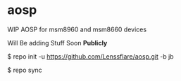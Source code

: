 aosp
====

WIP AOSP for msm8960 and msm8660 devices

Will Be adding Stuff Soon **Publicly**


$ repo init -u https://github.com/Lenssflare/aosp.git -b jb


$ repo sync